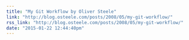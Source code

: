 ```yaml
---
title: "My Git Workflow by Oliver Steele"
link: "http://blog.osteele.com/posts/2008/05/my-git-workflow/"
rss_link: "http://blog.osteele.com/posts/2008/05/my-git-workflow/"
date: "2015-01-22 12:44:40pm"
---
```


